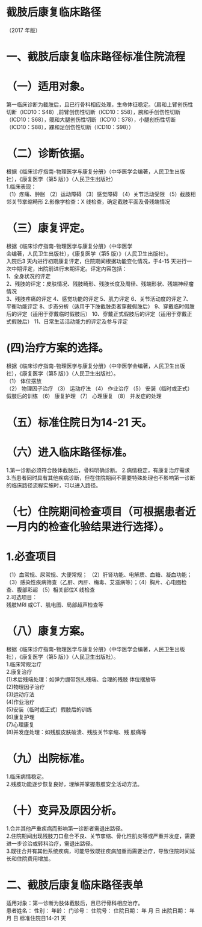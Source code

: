 # 截肢后康复临床路径  
（2017 年版）  
# 一、截肢后康复临床路径标准住院流程  
# （一）适用对象。  
第一临床诊断为截肢后，且已行骨科相应处理，生命体征稳定。（肩和上臂创伤性切断（ICD10：S48）,前臂创伤性切断（ICD10：S58），腕和手创伤性切断（ICD10：S68），髋和大腿创伤性切断（ICD10：S78），小腿创伤性切断（ICD10：S88），踝和足创伤性切断（ICD10：S98））  
# （二）诊断依据。  
根据《临床诊疗指南-物理医学与康复分册》（中华医学会编著，人民卫生出版社），《康复医学（第5 版）》（人民卫生出版社）  
1.临床表现：  
（1）疼痛、肿胀 （2）运动障碍 （3）感觉障碍 （4）关节活动受限 （5）截肢相邻关节挛缩畸形 2.影像学检查：X 线检查，确定截肢平面及骨残端情况  
# （三）康复评定。  
根据《临床诊疗指南-物理医学与康复分册》（中华医学  
会编著，人民卫生出版社），《康复医学（第5 版）》（人民卫生出版社）。  
入院后3 天内进行初期康复评定，住院期间根据功能变化情况，于4-15 天进行一次中期评定，出院前进行末期评定。评定内容包括：  
1、全身状况的评定  
2、残肢的评定：皮肤情况、残肢畸形、残肢长度及周径、残端形状、残端神经瘤情况  
3、残肢疼痛的评定 4、感觉功能的评定 5、肌力评定 6、关节活动度的评定 7、平衡功能评定 8、步态分析（适用于下肢截肢患者穿戴假肢后） 9、穿戴临时假肢后的评定（适用于穿戴临时假肢后） 10、穿戴正式假肢后的评定（适用于穿戴正式假肢后） 11、日常生活活动能力的评定及参与评定  
# (四)治疗方案的选择。  
根据《临床诊疗指南-物理医学与康复分册》（中华医学会编著，人民卫生出版社），《康复医学（第5 版）》（人民卫生出版社）。  
（1） 体位摆放  
（2） 物理因子治疗 （3） 运动疗法 （4） 作业治疗 （5） 安装（临时或正式）假肢后的训练 （6） 康复护理 （7） 心理康复 （8） 并发症的处理  
# （五）标准住院日为14-21 天。  
# （六）进入临床路径标准。  
1.第一诊断必须符合肢体截肢后，骨科明确诊断。 2.病情稳定，有康复治疗需求 3.当患者同时具有其他疾病诊断，但在住院期间不需要特殊处理也不影响第一诊断的临床路径流程实施时，可以进入路径。  
# （七）住院期间检查项目（可根据患者近一月内的检查化验结果进行选择）。  
# 1.必查项目  
（1）血常规、尿常规、大便常规； （2）肝肾功能、电解质、血糖、凝血功能； （3）感染性疾病筛查（乙肝、丙肝、梅毒、艾滋病等）；（4）胸片、心电图检查、腹部彩超 （5）相关部位X 线检查  
2.可选项目：  
残肢MRI 或CT、肌电图、局部超声检查等  
# （八）康复方案。  
根据《临床诊疗指南-物理医学与康复分册》（中华医学会编著，人民卫生出版社），《康复医学（第5 版）》（人民卫生出版社）。  
1.临床常规治疗  
2.康复治疗  
(1)术后残端处理：如弹力绷带包扎残端、合理的残肢 体位摆放等  
(2)物理因子治疗  
(3)运动疗法  
(4)作业治疗  
(5)安装（临时或正式）假肢后的训练  
(6)康复护理  
(7)心理康复  
(8)并发症处理：如残肢皮肤破溃、残肢关节挛缩、残 肢痛等  
# （九）出院标准。  
1.临床病情稳定。  
2.残肢功能逐步恢复良好，理解并掌握患肢安全活动方法。  
# （十）变异及原因分析。  
1.合并其他严重疾病而影响第一诊断者需退出路径。  
2.住院期间出现残肢刀口愈合不良、关节挛缩、骨化性肌炎等或严重并发症，需要进一步诊治或转科治疗，需退出路径。  
3.既往合并有其他系统疾病，可能导致既往疾病加重而需要治疗，导致住院时间延长和住院费用增加。  
# 二、截肢后康复临床路径表单  
适用对象：第一诊断为肢体截肢后，且已行骨科相应治疗。  
患者姓名：        性别：     年龄：     门诊号：        住院号：           住院日期：   年 月 日     出院日期：    年 月 日   标准住院日14-21 天  
